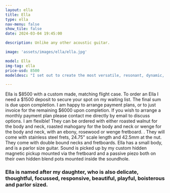 ```yaml
---
layout: ella
title: Ella
type: ella
nav-menu: false
show_tile: false
date: 2024-03-04 19:45:00

description: Unlike any other acoustic guitar.

image: 'assets/images/ella/ella.jpg'

model: Ella
img-tag: ella
price-usd: 8500
modeldesc: "I set out to create the most versatile, resonant, dynamic, playable and comfortable acoustic guitar my skills could muster, and Ella is the result. Unlike any other acoustic guitar you have ever played, Ella slots perfectly alongside your body, whilst sounding equally fantastic through a concert hall PA system or your studio valve amp. She can be pushed to crunch without feeding back, and can sing long, sustained cathedral-like notes up and down the fretboard with clarity and focus. Hand carved from a huge piece of roasted wood, they are light in weight, beautiful, and alive under the hands. Ella is delicate, thoughtful, focussed, responsive, dynamic, playful and boisterous."

---
```


Ella is $8500 with a custom made, matching flight case.
To order an Ella I need a $1500 deposit to secure your spot on my waiting list. The final sum is due upon completion. I am happy to arrange payment plans, or to just invoice for the remaining $6000 upon completion. If you wish to arrange a monthly payment plan please contact me directly by email to discuss options. I am flexible! 
They can be ordered with either roasted walnut for the body and neck, roasted mahogany for the body and neck or wenge for the body and neck,  with an ebony, rosewood or wenge fretboard. .
They will come with stainless steel frets, 24.75" scale length and 42.5mm at the nut. They come with double bound necks and fretboards.
Ella has a small body, and is a parlor size guitar.
Sound is picked up by my custom hidden magnetic pickup mounted via the fretboard and a passive piezo both on their own hidden blend pots mounted inside the soundhole.
### Ella is named after my daughter, who is also delicate, thoughtful, focussed, responsive, beautiful, playful, boisterous and parlor sized. 

